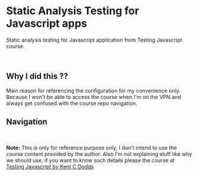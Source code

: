 # Static Analysis Testing for Javascript apps

Static analysis testing for Javascript application from Testing Javascript course.

<br/>

## Why I did this ??
Main reason for referencing the configuration for my convenience only. Because I won't be able to access the course when I'm on the VPN and always get confused with the course repo navigation.


## Navigation



<br/>

**Note:** This is only for reference purpose only, I don't intend to use the course content provided by the author. Also I'm not explaining stuff like why we should use, if you want to know such details please the course at [Testing Javascript by Kent C Dodds](https://testingjavascript.com/)
